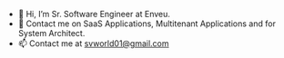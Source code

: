 - 👋 Hi, I’m Sr. Software Engineer at Enveu.
- 🌱 Contact me on SaaS Applications, Multitenant Applications and for System Architect.
- 📫 Contact me at svworld01@gmail.com

<!---
svworld01/svworld01 is a ✨ special ✨ repository because its `README.md` (this file) appears on your GitHub profile.
You can click the Preview link to take a look at your changes.
--->
